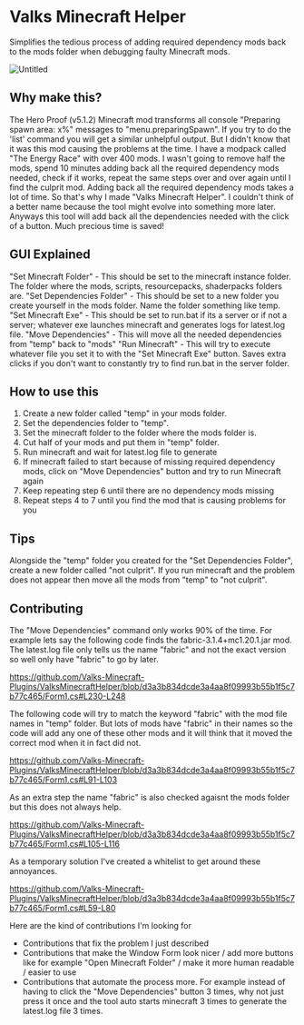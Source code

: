 # Valks Minecraft Helper
Simplifies the tedious process of adding required dependency mods back to the mods folder when debugging faulty Minecraft mods.

![Untitled](https://github.com/Valks-Minecraft-Plugins/ValksMinecraftHelper/assets/6277739/e62f3eee-6085-49f2-bd3e-cdce914b0b38)

## Why make this?
The Hero Proof (v5.1.2) Minecraft mod transforms all console "Preparing spawn area: x%" messages to "menu.preparingSpawn". If you try to do the 'list' command you will get a similar unhelpful output. But I didn't know that it was this mod causing the problems at the time. I have a modpack called "The Energy Race" with over 400 mods. I wasn't going to remove half the mods, spend 10 minutes adding back all the required dependency mods needed, check if it works, repeat the same steps over and over again until I find  the culprit mod. Adding back all the required dependency mods takes a lot of time. So that's why I made "Valks Minecraft Helper". I couldn't think of a better name because the tool might evolve into something more later. Anyways this tool will add back all the dependencies needed with the click of a button. Much precious time is saved!

## GUI Explained
"Set Minecraft Folder" - This should be set to the minecraft instance folder. The folder where the mods, scripts, resourcepacks, shaderpacks folders are.
"Set Dependencies Folder" - This should be set to a new folder you create yourself in the mods folder. Name the folder something like temp.
"Set Minecraft Exe" - This should be set to run.bat if its a server or if not a server; whatever exe launches minecraft and generates logs for latest.log file.
"Move Dependencies" - This will move all the needed dependencies from "temp" back to "mods"
"Run Minecraft" - This will try to execute whatever file you set it to with the "Set Minecraft Exe" button. Saves extra clicks if you don't want to constantly try to find run.bat in the server folder.

## How to use this
1. Create a new folder called "temp" in your mods folder.
2. Set the dependencies folder to "temp".
3. Set the minecraft folder to the folder where the mods folder is.
4. Cut half of your mods and put them in "temp" folder.
5. Run minecraft and wait for latest.log file to generate
6. If minecraft failed to start because of missing required dependency mods, click on "Move Dependencies" button and try to run Minecraft again
7. Keep repeating step 6 until there are no dependency mods missing
8. Repeat steps 4 to 7 until you find the mod that is causing problems for you

## Tips
Alongside the "temp" folder you created for the "Set Dependencies Folder", create a new folder called "not culprit". If you run minecraft and the problem does not appear then move all the mods from "temp" to "not culprit".

## Contributing
The "Move Dependencies" command only works 90% of the time. For example lets say the following code finds the fabric-3.1.4+mc1.20.1.jar mod. The latest.log file only tells us the name "fabric" and not the exact version so well only have "fabric" to go by later.

https://github.com/Valks-Minecraft-Plugins/ValksMinecraftHelper/blob/d3a3b834dcde3a4aa8f09993b55b1f5c7b77c465/Form1.cs#L230-L248

The following code will try to match the keyword "fabric" with the mod file names in "temp" folder. But lots of mods have "fabric" in their names so the code will add any one of these other mods and it will think that it moved the correct mod when it in fact did not.

https://github.com/Valks-Minecraft-Plugins/ValksMinecraftHelper/blob/d3a3b834dcde3a4aa8f09993b55b1f5c7b77c465/Form1.cs#L91-L103

As an extra step the name "fabric" is also checked agaisnt the mods folder but this does not always help.

https://github.com/Valks-Minecraft-Plugins/ValksMinecraftHelper/blob/d3a3b834dcde3a4aa8f09993b55b1f5c7b77c465/Form1.cs#L105-L116

As a temporary solution I've created a whitelist to get around these annoyances.

https://github.com/Valks-Minecraft-Plugins/ValksMinecraftHelper/blob/d3a3b834dcde3a4aa8f09993b55b1f5c7b77c465/Form1.cs#L59-L80

Here are the kind of contributions I'm looking for
- Contributions that fix the problem I just described
- Contributions that make the Window Form look nicer / add more buttons like for example "Open Minecraft Folder" / make it more human readable / easier to use
- Contributions that automate the process more. For example instead of having to click the "Move Dependencies" button 3 times, why not just press it once and the tool auto starts minecraft 3 times to generate the latest.log file 3 times.
